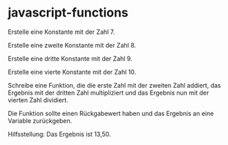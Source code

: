 # javascript-functions

Erstelle eine Konstante mit der Zahl 7.

Erstelle eine zweite Konstante mit der Zahl 8.

Erstelle eine dritte Konstante mit der Zahl 9.

Erstelle eine vierte Konstante mit der Zahl 10.

Schreibe eine Funktion, die die erste Zahl mit der zweiten Zahl addiert, das Ergebnis mit der dritten Zahl multipliziert und das Ergebnis nun mit der vierten Zahl dividiert.

Die Funktion sollte einen Rückgabewert haben und das Ergebnis an eine Variable zurückgeben.

Hilfsstellung: Das Ergebnis ist 13,50.
